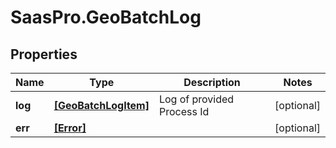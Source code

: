 # SaasPro.GeoBatchLog

## Properties

Name | Type | Description | Notes
------------ | ------------- | ------------- | -------------
**log** | [**[GeoBatchLogItem]**](GeoBatchLogItem.md) | Log of provided Process Id | [optional] 
**err** | [**[Error]**](Error.md) |  | [optional] 


